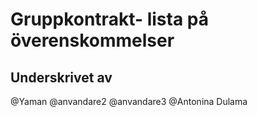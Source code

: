 # Gruppkontrakt- lista på överenskommelser

## Underskrivet av

@Yaman
@anvandare2
@anvandare3
@Antonina Dulama
